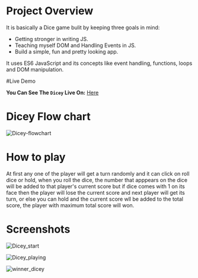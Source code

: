 # Project Overview

It is basically a Dice game bulit by keeping three goals in mind:
- Getting stronger in writing JS.
- Teaching myself DOM and Handling Events in JS.
- Build a simple, fun and pretty looking app.

It uses ES6 JavaScript and its concepts like event handling, functions, loops and DOM manipulation.

#Live Demo

**You Can See The `Dicey` Live On:** [Here](https://deepak78956.github.io/Dicey/)

# Dicey Flow chart

![Dicey-flowchart](https://user-images.githubusercontent.com/45622968/155927903-5b906631-ea33-4ed0-b995-7c32458d845b.png)

# How to play

At first any one of the player will get a turn randomly and it can click on roll dice or hold, when you roll the dice, the number that apppears on the dice will be added to that player's current score but if dice comes with 1 on its face then the player will lose the current score and next player will get its turn, or else you can hold and the current score wll be added to the total score, the player with maximum total score will won.

# Screenshots

![Dicey_start](https://user-images.githubusercontent.com/45622968/155928347-9836d6cc-1e48-4547-87e3-92d364cc277f.png)

![Dicey_playing](https://user-images.githubusercontent.com/45622968/155928371-3a134082-eb1a-489e-ad94-491b40e2f6bf.png)

![winner_dicey](https://user-images.githubusercontent.com/45622968/155935568-949a7c49-452a-4976-8b21-f35da62facfe.png)

